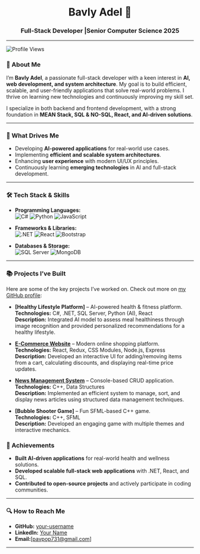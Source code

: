 # <div align="center">Bavly Adel 🚀</div>
### <div align="center">Full-Stack Developer |Senior Computer Science 2025 </div>

---

![Profile Views](https://komarev.com/ghpvc/?username=BavleyAdel&label=Profile%20Views&color=blue&style=plastic)

### 👋 About Me

I’m **Bavly Adel**, a passionate full-stack developer with a keen interest in **AI, web development, and system architecture**. My goal is to build efficient, scalable, and user-friendly applications that solve real-world problems. I thrive on learning new technologies and continuously improving my skill set.

I specialize in both backend and frontend development, with a strong foundation in **MEAN Stack, SQL & NO-SQL, React, and AI-driven solutions**.

---

### 🚀 What Drives Me

- Developing **AI-powered applications** for real-world use cases.
- Implementing **efficient and scalable system architectures**.
- Enhancing **user experience** with modern UI/UX principles.
- Continuously learning **emerging technologies** in AI and full-stack development.

---

### 🛠️ Tech Stack & Skills

- **Programming Languages:**  
  ![C#](https://img.shields.io/badge/-C%23-239120?style=flat-square&logo=c-sharp&logoColor=white) ![Python](https://img.shields.io/badge/-Python-3776AB?style=flat-square&logo=python&logoColor=white) ![JavaScript](https://img.shields.io/badge/-JavaScript-F7DF1E?style=flat-square&logo=javascript&logoColor=black)

- **Frameworks & Libraries:**  
  ![.NET](https://img.shields.io/badge/-.NET-512BD4?style=flat-square&logo=dot-net&logoColor=white) ![React](https://img.shields.io/badge/-React-61DAFB?style=flat-square&logo=react&logoColor=black) ![Bootstrap](https://img.shields.io/badge/-Bootstrap-7952B3?style=flat-square&logo=bootstrap&logoColor=white)

- **Databases & Storage:**  
  ![SQL Server](https://img.shields.io/badge/-SQL_Server-CC2927?style=flat-square&logo=microsoft-sql-server&logoColor=white) ![MongoDB](https://img.shields.io/badge/-MongoDB-47A248?style=flat-square&logo=mongodb&logoColor=white)

---

### 📚 Projects I’ve Built

Here are some of the key projects I’ve worked on. Check out more on [my GitHub profile](https://github.com/your-username):

- **[Healthy Lifestyle Platform]** – AI-powered health & fitness platform.  
  **Technologies:** C#, .NET, SQL Server, Python (AI), React  
  **Description:** Integrated AI model to assess meal healthiness through image recognition and provided personalized recommendations for a healthy lifestyle.

- **[E-Commerce Website](https://github.com/BavleyAdel/MSP-Ecommerce)** – Modern online shopping platform.  
  **Technologies:** React, Redux, CSS Modules, Node.js, Express  
  **Description:** Developed an interactive UI for adding/removing items from a cart, calculating discounts, and displaying real-time price updates.

- **[News Management System](https://github.com/BanleyAdel/news-management-system)** – Console-based CRUD application.  
  **Technologies:** C++, Data Structures  
  **Description:** Implemented an efficient system to manage, sort, and display news articles using structured data management techniques.

- **[Bubble Shooter Game]** – Fun SFML-based C++ game.  
  **Technologies:** C++, SFML  
  **Description:** Developed an engaging game with multiple themes and interactive mechanics.


### 🌟 Achievements

- **Built AI-driven applications** for real-world health and wellness solutions.
- **Developed scalable full-stack web applications** with .NET, React, and SQL.
- **Contributed to open-source projects** and actively participate in coding communities.

---

### 🔍 How to Reach Me

- **GitHub:** [your-username](https://github.com/BavleyAdel)  
- **LinkedIn:** [Your Name](https://www.linkedin.com/in/bsvlyadel37)  
- **Email:**[pavpop731@gmail.com]

---


